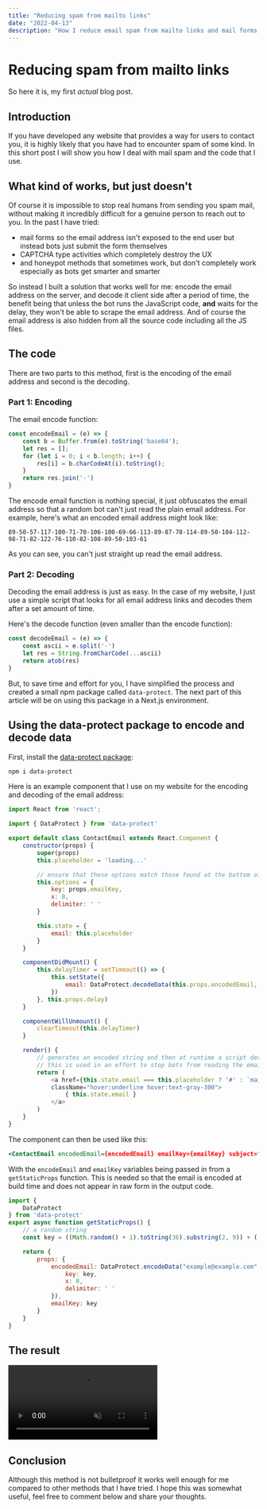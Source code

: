 ```yaml
---
title: "Reducing spam from mailto links"
date: "2022-04-13"
description: "How I reduce email spam from mailto links and mail forms on my website"
---
```


# Reducing spam from mailto links

So here it is, my first *actual* blog post.

## Introduction
If you have developed any website that provides a way for users to contact you, it is highly likely that you have had to encounter spam of some kind. In this short post I will show you how I deal with mail spam and the code that I use.

## What kind of works, but just doesn't
Of course it is impossible to stop real humans from sending you spam mail, without making it incredibly difficult for a genuine person to reach out to you. In the past I have tried:
- mail forms so the email address isn't exposed to the end user but instead bots just submit the form themselves
- CAPTCHA type activities which completely destroy the UX
- and honeypot methods that sometimes work, but don't completely work especially as bots get smarter and smarter
  
So instead I built a solution that works well for me: encode the email address on the server, and decode it client side after a period of time, the benefit being that unless the bot runs the JavaScript code, **and** waits for the delay, they won't be able to scrape the email address. And of course the email address is also hidden from all the source code including all the JS files.

## The code
There are two parts to this method, first is the encoding of the email address and second is the decoding. 

### Part 1: Encoding
The email encode function:
```js
const encodeEmail = (e) => {
    const b = Buffer.from(e).toString('base64');
    let res = [];
    for (let i = 0; i < b.length; i++) {
        res[i] = b.charCodeAt(i).toString();
    } 
    return res.join('-')
}
```
The encode email function is nothing special, it just obfuscates the email address so that a random bot can't just read the plain email address.
For example, here's what an encoded email address might look like:
```whatever
89-50-57-117-100-71-70-106-100-69-66-113-89-87-78-114-89-50-104-112-98-71-82-122-76-110-82-108-89-50-103-61
```
As you can see, you can't just straight up read the email address.

### Part 2: Decoding
Decoding the email address is just as easy. In the case of my website, I just use a simple script that looks for all email address links and decodes them after a set amount of time.

Here's the decode function (even smaller than the encode function):
```js
const decodeEmail = (e) => {
    const ascii = e.split('-')
    let res = String.fromCharCode(...ascii)
    return atob(res)
}
```
But, to save time and effort for you, I have simplified the process and created a small npm package called `data-protect`. The next part of this article will be on using this package in a Next.js environment.

## Using the data-protect package to encode and decode data
First, install the [data-protect package](https://www.npmjs.com/package/data-protect):
```sh
npm i data-protect
```
Here is an example component that I use on my website for the encoding and decoding of the email address:
```js
import React from 'react';

import { DataProtect } from 'data-protect'

export default class ContactEmail extends React.Component {
    constructor(props) {
        super(props)
        this.placeholder = 'loading...'

        // ensure that these options match those found at the bottom of the page that this component is imported from
        this.options = {
            key: props.emailKey,
            x: 8,
            delimiter: ' '
        }

        this.state = {
            email: this.placeholder
        }
    }

    componentDidMount() {
        this.delayTimer = setTimeout(() => {
            this.setState({
                email: DataProtect.decodeData(this.props.encodedEmail, this.options)
            })
        }, this.props.delay)
    }

    componentWillUnmount() {
        clearTimeout(this.delayTimer)
    }

    render() {
        // generates an encoded string and then at runtime a script decodes the string and displays the email address.
        // this is used in an effort to stop bots from reading the email address and sending spam emails.
        return (
            <a href={this.state.email === this.placeholder ? '#' : `mailto:${this.state.email}?subject=${this.props.subject}`}
            className="hover:underline hover:text-gray-300">
                { this.state.email }
            </a>
        )
    }
}
```
The component can then be used like this:
```xml
<ContactEmail encodedEmail={encodedEmail} emailKey={emailKey} subject="I am interested in your work" delay="3000" />
```
With the `encodeEmail` and `emailKey` variables being passed in from a `getStaticProps` function. This is needed so that the email is encoded at build time and does not appear in raw form in the output code.
```js
import {
    DataProtect
} from 'data-protect'
export async function getStaticProps() {
    // a random string
    const key = ((Math.random() + 1).toString(36).substring(2, 9)) + ((Math.random() + 1).toString(36).substring(2, 9));

    return {
        props: {
            encodedEmail: DataProtect.encodeData("example@example.com", {
                key: key,
                x: 8,
                delimiter: ' '
            }),
            emailKey: key
        }
    }
}
```

## The result
<video muted autoplay controls>
    <source src="/assets/posts/reducing_spam_from_mailto_links/result.mp4" type="video/mp4" />
    Unable to show video of result
</video>

## Conclusion
Although this method is not bulletproof it works well enough for me compared to other methods that I have tried.
I hope this was somewhat useful, feel free to comment below and share your thoughts.